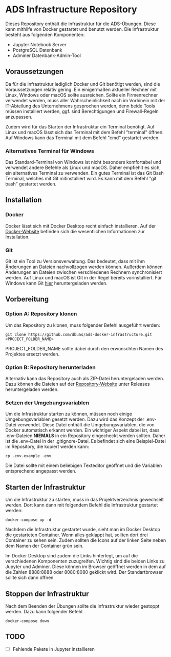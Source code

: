 # ADS Infrastructure Repository

Dieses Repository enthält die Infrastruktur für die ADS-Übungen. Diese kann mithilfe von Docker
gestartet und benutzt werden. Die Infrastruktur besteht aus folgenden Komponenten:

- Jupyter Notebook Server
- PostgreSQL Datenbank
- Adminer Datenbank-Admin-Tool

## Voraussetzungen

Da für die Infrastruktur lediglich Docker und Git benötigt werden, sind die Voraussetzungen relativ gering.
Ein einigermaßen aktueller Rechner mit Linux, Windows oder macOS sollte ausreichen. Sollte ein
Firmenrechner verwendet werden, muss aller Wahrscheinlichkeit nach im Vorhinein mit der IT-Abteilung des Unternehmens 
gesprochen werden, denn beide Tools müssen installiert werden, ggf. sind Berechtigungen und Firewall-Regeln
anzupassen.

Zudem wird für das Starten der Infrastruktur ein Terminal benötigt. Auf Linux und macOS lässt sich
das Terminal mit dem Befehl "terminal" öffnen. Auf Windows kann das Terminal mit dem Befehl "cmd"
gestartet werden.

### Alternatives Terminal für Windows
Das Standard-Terminal von Windows ist nicht besonders komfortabel und verwendet andere Befehle als
Linux und macOS. Daher empfiehlt es sich, ein alternatives Terminal zu verwenden. Ein gutes Terminal
ist das Git Bash Terminal, welches mit Git mitinstalliert wird. Es kann mit dem Befehl "git bash"
gestartet werden. 

## Installation

### Docker
Docker lässt sich mit Docker Desktop recht einfach installieren. 
Auf der [Docker-Website](https://docs.docker.com/desktop/) befinden sich die wesentlichen Informationen
zur Installation.

### Git
Git ist ein Tool zu Versionsverwaltung. Das bedeutet, dass mit ihm Änderungen an Dateien nachvollzogen
werden können. Außerdem können Änderungen an Dateien zwischen verschiedenen Rechnern synchronisiert werden.
Auf Linux und macOS ist Git in der Regel bereits vorinstalliert. Für Windows kann Git [hier](https://git-scm.com/download/win) 
heruntergeladen werden.

## Vorbereitung

### Option A: Repository klonen
Um das Repository zu klonen, muss folgender Befehl ausgeführt werden:

```shell
git clone https://github.com/dbuas/ads-docker-infrastructure.git <PROJECT_FOLDER_NAME>
```
PROJECT_FOLDER_NAME sollte dabei durch den erwünschten Namen des Projektes ersetzt werden.

### Option B: Repository herunterladen
Alternativ kann das Repository auch als ZIP-Datei heruntergeladen werden. Dazu können
die Dateien auf der [Repository-Website](https://github.com/dbuas/ads-docker-infrastructure)
unter Releases heruntergeladen werden.

### Setzen der Umgebungsvariablen
Um die Infrastruktur starten zu können, müssen noch einige Umgebungsvariablen gesetzt werden.
Dazu wird das Konzept der .env-Datei verwendet. Diese Datei enthält die Umgebungsvariablen, die
von Docker automatisch erkannt werden. Ein wichtiger Aspekt dabei ist, dass .env-Dateien **NIEMALS**
in ein Repository eingecheckt werden sollten. Daher ist die .env-Datei in der .gitignore-Datei.
Es befindet sich eine Beispiel-Datei im Repository, die kopiert werden kann:

```shell
cp .env.example .env
```

Die Datei sollte mit einem beliebigen Texteditor geöffnet und die Variablen entsprechend
angepasst werden.

## Starten der Infrastruktur

Um die Infrastruktur zu starten, muss in das Projektverzeichnis gewechselt werden. Dort kann dann
mit folgendem Befehl die Infrastruktur gestartet werden:

```shell
docker-compose up -d
```

Nachdem die Infrastruktur gestartet wurde, sieht man im Docker Desktop die gestarteten Container.
Wenn alles geklappt hat, sollten dort drei Container zu sehen sein. Zudem sollten die Icons auf der 
linken Seite neben dem Namen der Container grün sein.

Im Docker Desktop sind zudem die Links hinterlegt, um auf die verschiedenen Komponenten zuzugreifen.
Wichtig sind die beiden Links zu Jupyter und Adminer. Diese können im Browser geöffnet werden in dem
auf die Zahlen 8888:8888 oder 8080:8080 geklickt wird. Der Standartbrowser sollte sich dann öffnen


## Stoppen der Infrastruktur
Nach dem Beenden der Übungen sollte die Infrastruktur wieder gestoppt werden. Dazu kann folgender Befehl

```shell
docker-compose down
```


## TODO
- [ ] Fehlende Pakete in Jupyter installieren